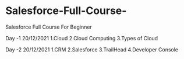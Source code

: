 # Salesforce-Full-Course-
Salesforce Full Course  For Beginner

Day -1 20/12/2021
1.Cloud
2.Cloud Computing
3.Types of Cloud


Day -2  20/12/2021
1.CRM
2.Salesforce
3.TrailHead 
4.Developer Console
